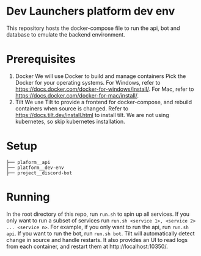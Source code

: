 # Dev Launchers platform dev env
This repository hosts the docker-compose file to run the api, bot and database to emulate the backend environment.

# Prerequisites
1. Docker
We will use Docker to build and manage containers
Pick the Docker for your operating systems.
For Windows, refer to https://docs.docker.com/docker-for-windows/install/.
For Mac, refer to https://docs.docker.com/docker-for-mac/install/.
2. Tilt
We use Tilt to provide a frontend for docker-compose, and rebuild containers when source is changed.
Refer to https://docs.tilt.dev/install.html to install tilt.
We are not using kubernetes, so skip kubernetes installation.

# Setup
```
├── plaform__api
├── platform__dev-env
├── project__discord-bot
```

# Running
In the root directory of this repo, run `run.sh` to spin up all services.
If you only want to run a subset of services run `run.sh <service 1>, <service 2> ... <service n>`.
For example, if you only want to run the api, run `run.sh api`. If you want to run the bot, run `run.sh bot`.
Tilt will automatically detect change in source and handle restarts.
It also provides an UI to read logs from each container, and restart them at http://localhost:10350/.